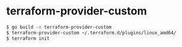 # terraform-provider-custom

```bash
$ go build -o terraform-provider-custom
$ terraform-provider-custom ~/.terraform.d/plugins/linux_amd64/
$ terraform init
```
